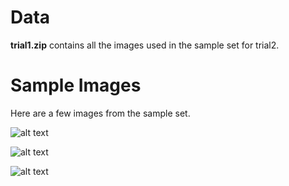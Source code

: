 # Data

**trial1.zip** contains all the images used in the sample set for trial2.

# Sample Images

Here are a few images from the sample set.

![alt text](https://github.com/albertgarcia7149/Undergraduate-ML-Research/blob/master/GANS/W/CapyGAN/Trial1/data/pic_001.jpg "Sample1")

![alt text](https://github.com/albertgarcia7149/Undergraduate-ML-Research/blob/master/GANS/W/CapyGAN/Trial1/data/pic_003.jpg "Sample2")

![alt text](https://github.com/albertgarcia7149/Undergraduate-ML-Research/blob/master/GANS/W/CapyGAN/Trial1/data/pic_020.jpg "Sample3")

